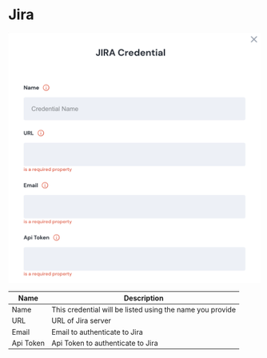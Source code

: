 # Jira

![Information needed to onboard Jira connector](<../../.gitbook/assets/Screen Shot 2022-06-15 at 8.07.41 PM.png>)

| Name      | Description                                               |
| --------- | --------------------------------------------------------- |
| Name      | This credential will be listed using the name you provide |
| URL       | URL of Jira server                                        |
| Email     | Email to authenticate to Jira                             |
| Api Token | Api Token to authenticate to Jira                         |
